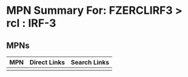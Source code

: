 



# MPN Summary For: FZERCLIRF3 > rcl : IRF-3

## MPNs
  

|MPN|Direct Links|Search Links|
| :--- | :--- | :--- |
||||

